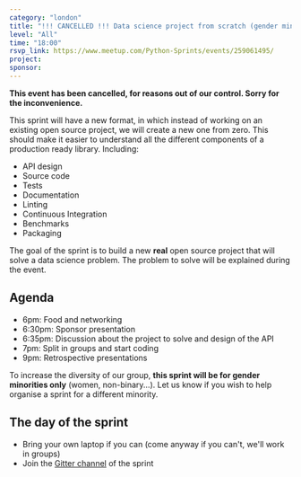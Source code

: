 ```yaml
---
category: "london"
title: "!!! CANCELLED !!! Data science project from scratch (gender minorities)"
level: "All"
time: "18:00"
rsvp_link: https://www.meetup.com/Python-Sprints/events/259061495/
project:
sponsor:
---
```


**This event has been cancelled, for reasons out of our control. Sorry for the inconvenience.**

This sprint will have a new format, in which instead of working on an existing open source project,
we will create a new one from zero. This should make it easier to understand all the different
components of a production ready library. Including:

- API design
- Source code
- Tests
- Documentation
- Linting
- Continuous Integration
- Benchmarks
- Packaging

The goal of the sprint is to build a new **real** open source project that will solve a data science
problem. The problem to solve will be explained during the event.

Agenda
------

- 6pm: Food and networking
- 6:30pm: Sponsor presentation
- 6:35pm: Discussion about the project to solve and design of the API
- 7pm: Split in groups and start coding
- 9pm: Retrospective presentations

To increase the diversity of our group, **this sprint will be for gender minorities only** (women, non-binary...).
Let us know if you wish to help organise a sprint for a different minority.

The day of the sprint
---------------------

- Bring your own laptop if you can (come anyway if you can't, we'll work in groups)
- Join the [Gitter channel](https://gitter.im/py-sprints/ds-from-scratch) of the sprint
